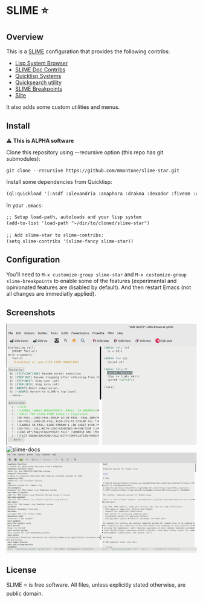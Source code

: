 # SLIME ⭐

Overview
--------

This is a [SLIME](https://slime.common-lisp.dev/) configuration that provides the following contribs:

- [Lisp System Browser](https://github.com/mmontone/lisp-system-browser)
- [SLIME Doc Contribs](https://github.com/mmontone/slime-doc-contribs)
- [Quicklisp Systems](https://github.com/mmontone/quicklisp-systems)
- [Quicksearch utility](https://github.com/tkych/quicksearch)
- [SLIME Breakpoints](https://github.com/mmontone/slime-breakpoints)
- [Slite](https://github.com/tdrhq/slite/)

It also adds some custom utilities and menus.

Install
-------

⚠️ **This is ALPHA software**

Clone this repository using --recursive option (this repo has git submodules):

```
git clone --recursive https://github.com/mmontone/slime-star.git
```

Install some dependencies from Quicklisp:

```lisp
(ql:quickload '(:asdf :alexandria :anaphora :drakma :dexador :fiveam :closer-mop :iterate :do-urlencode :yason :html-entities :slite))
```

In your `.emacs`:

```elisp
;; Setup load-path, autoloads and your lisp system
(add-to-list 'load-path "~/dir/to/cloned/slime-star")

;; Add slime-star to slime-contribs:
(setq slime-contribs '(slime-fancy slime-star))
```

## Configuration

You'll need to `M-x customize-group slime-star` and `M-x customize-group slime-breakpoints` to enable some of the features (experimental and opinionated features are disabled by default). And then restart Emacs (not all changes are immediatly applied).

## Screenshots

![toolbars](screenshots/toolbars.png "Stepping using toolbar")
![slime-docs](https://github.com/mmontone/slime-doc-contribs/blob/4b404d33ad0b43810293383894ab7df0a934fce5/slime-help.png "Improved online documentation")
![quicklisp-systems](https://github.com/mmontone/quicklisp-systems/blob/acacb3ac78bca1336360ccca64ceea0b31273cd8/screenshot.png "Quicklisp systems browsing")

License
-------

SLIME :star: is free software. All files, unless explicitly stated otherwise, are public domain.

